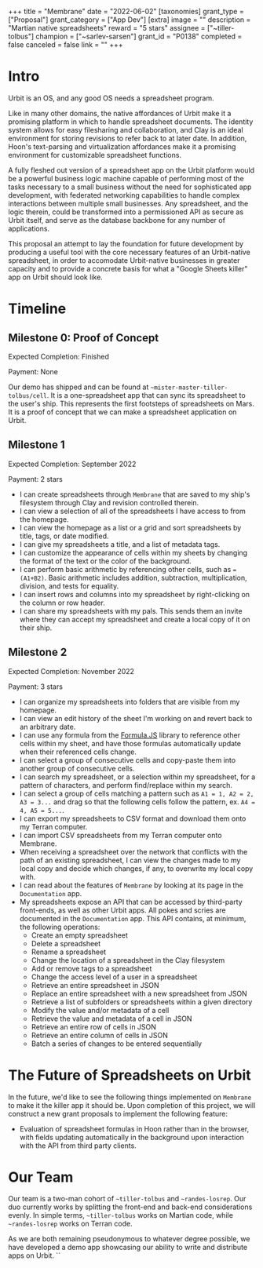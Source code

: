 +++
title = "Membrane" 
date = "2022-06-02"
[taxonomies] 
grant_type = ["Proposal"]
grant_category = ["App Dev"]
[extra] 
image = ""
description = "Martian native spreadsheets"
reward = "5 stars"
assignee = ["~tiller-tolbus"]
champion = ["~sarlev-sarsen"]
grant_id = "P0138"
completed = false
canceled = false
link = ""
+++

# Intro

Urbit is an OS, and any good OS needs a spreadsheet program. 

Like in many other domains, the native affordances of Urbit make it a promising platform in which to handle spreadsheet documents. The identity system allows for easy filesharing and collaboration, and Clay is an ideal environment for storing revisions to refer back to at later date. In addition, Hoon's text-parsing and virtualization affordances make it a promising environment for customizable spreadsheet functions. 

A fully fleshed out version of a spreadsheet app on the Urbit platform would be a powerful business logic machine capable of performing most of the tasks necessary to a small business without the need for sophisticated app development, with federated networking capabilities to handle complex interactions between multiple small businesses. Any spreadsheet, and the logic therein, could be transformed into a permissioned API as secure as Urbit itself, and serve as the database backbone for any number of applications.

This proposal an attempt to lay the foundation for future development by producing a useful tool with the core necessary features of an Urbit-native spreadsheet, in order to accomodate Urbit-native businesses in greater capacity and to provide a concrete basis for what a "Google Sheets killer" app on Urbit should look like.

# Timeline

## Milestone 0: Proof of Concept

Expected Completion: Finished

Payment: None

Our demo has shipped and can be found at `~mister-master-tiller-tolbus/cell`. It is a one-spreadsheet app that can sync its spreadsheet to the user's ship. This represents the first footsteps of spreadsheets on Mars. It is a proof of concept that we can make a spreadsheet application on Urbit.

## Milestone 1

Expected Completion: September 2022

Payment: 2 stars

*  I can create spreadsheets through `Membrane` that are saved to my ship's filesystem through Clay and revision controlled therein.
*  I can view a selection of all of the spreadsheets I have access to from the homepage.
*  I can view the homepage as a list or a grid and sort spreadsheets by title, tags, or date modified.
*  I can give my spreadsheets a title, and a list of metadata tags.
*  I can customize the appearance of cells within my sheets by changing the format of the text or the color of the background.
*  I can perform basic arithmetic by referencing other cells, such as `=(A1+B2)`. Basic arithmetic includes addition, subtraction, multiplication, division, and tests for equality.
*  I can insert rows and columns into my spreadsheet by right-clicking on the column or row header.
*  I can share my spreadsheets with my pals. This sends them an invite where they can accept my spreadsheet and create a local copy of it on their ship.

## Milestone 2

Expected Completion: November 2022

Payment: 3 stars

* I can organize my spreadsheets into folders that are visible from my homepage.
* I can view an edit history of the sheet I'm working on and revert back to an arbitrary date.
* I can use any formula from the [Formula.JS](https://formulajs.info/) library to reference other cells within my sheet, and have those formulas automatically update when their referenced cells change.
* I can select a group of consecutive cells and copy-paste them into another group of consecutive cells.
* I can search my spreadsheet, or a selection within my spreadsheet, for a pattern of characters, and perform find/replace within my search.
* I can select a group of cells matching a pattern such as `A1 = 1, A2 = 2, A3 = 3...` and drag so that the following cells follow the pattern, ex. `A4 = 4, A5 = 5...`.
* I can export my spreadsheets to CSV format and download them onto my Terran computer.
* I can import CSV spreadsheets from my Terran computer onto Membrane.
* When receiving a spreadsheet over the network that conflicts with the path of an existing spreadsheet, I can view the changes made to my local copy and decide which changes, if any, to overwrite my local copy with.
* I can read about the features of `Membrane` by looking at its page in the `Documentation` app.
* My spreadsheets expose an API that can be accessed by third-party front-ends, as well as other Urbit apps. All pokes and scries are documented in the `Documentation` app. This API contains, at minimum, the following operations:
  * Create an empty spreadsheet
  * Delete a spreadsheet
  * Rename a spreadsheet
  * Change the location of a spreadsheet in the Clay filesystem
  * Add or remove tags to a spreadsheet
  * Change the access level of a user in a spreadsheet
  * Retrieve an entire spreadsheet in JSON
  * Replace an entire spreadsheet with a new spreadsheet from JSON
  * Retrieve a list of subfolders or spreadsheets within a given directory
  * Modify the value and/or metadata of a cell
  * Retrieve the value and metadata of a cell in JSON
  * Retrieve an entire row of cells in JSON
  * Retrieve an entire column of cells in JSON
  * Batch a series of changes to be entered sequentially

# The Future of Spreadsheets on Urbit

In the future, we'd like to see the following things implemented on `Membrane` to make it the killer app it should be. Upon completion of this project, we will construct a new grant proposals to implement the following feature:

* Evaluation of spreadsheet formulas in Hoon rather than in the browser, with fields updating automatically in the background upon interaction with the API from third party clients.

# Our Team

Our team is a two-man cohort of `~tiller-tolbus` and `~randes-losrep`. Our duo currently works by splitting the front-end and back-end considerations evenly. In simple terms, `~tiller-tolbus` works on Martian code, while `~randes-losrep` works on Terran code. 

As we are both remaining pseudonymous to whatever degree possible, we have developed a demo app showcasing our ability to write and distribute apps on Urbit.
``
